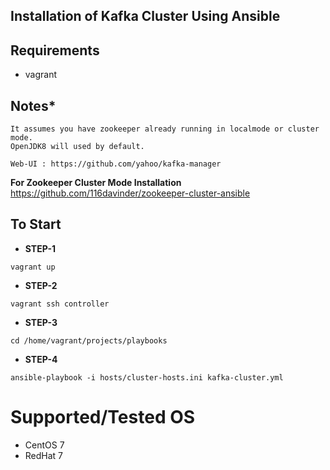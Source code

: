 ## Installation of Kafka Cluster Using Ansible

## Requirements
* vagrant

## Notes*
```
It assumes you have zookeeper already running in localmode or cluster mode.
OpenJDK8 will used by default.

Web-UI : https://github.com/yahoo/kafka-manager
```
**For Zookeeper Cluster Mode Installation**
https://github.com/116davinder/zookeeper-cluster-ansible

## To Start
* **STEP-1**
```
vagrant up
```

* **STEP-2**
```
vagrant ssh controller
```

* **STEP-3**
```
cd /home/vagrant/projects/playbooks
```

* **STEP-4**
```
ansible-playbook -i hosts/cluster-hosts.ini kafka-cluster.yml
```

# Supported/Tested OS
* CentOS 7
* RedHat 7